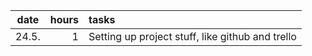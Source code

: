 | date | hours | tasks |
|:----:|----:|:----|
| 24.5. | 1 | Setting up project stuff, like github and trello |